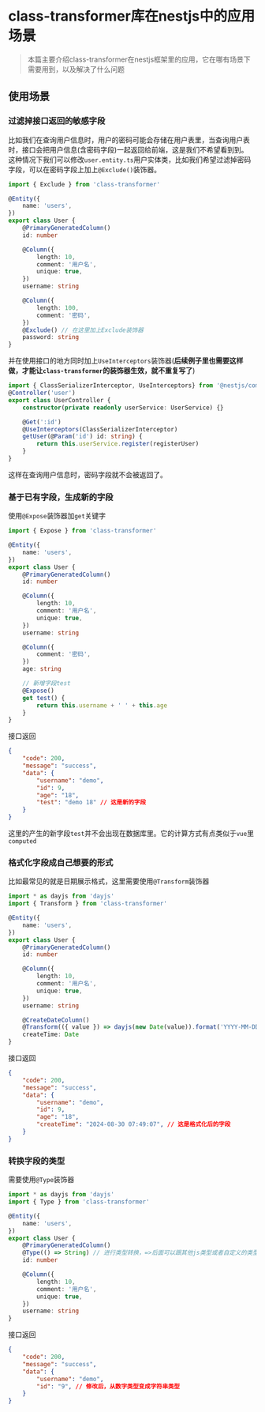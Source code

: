 # class-transformer库在nestjs中的应用场景

> 本篇主要介绍class-transformer在nestjs框架里的应用，它在哪有场景下需要用到，以及解决了什么问题

## 使用场景

### 过滤掉接口返回的敏感字段

比如我们在查询用户信息时，用户的密码可能会存储在用户表里，当查询用户表时，接口会把用户信息(含密码字段)一起返回给前端，这是我们不希望看到到。
这种情况下我们可以修改`user.entity.ts`用户实体类，比如我们希望过滤掉密码字段，可以在密码字段上加上`@Exclude()`装饰器。

```ts
import { Exclude } from 'class-transformer'

@Entity({
    name: 'users',
})
export class User {
    @PrimaryGeneratedColumn()
    id: number

    @Column({
        length: 10,
        comment: '用户名',
        unique: true,
    })
    username: string

    @Column({
        length: 100,
        comment: '密码',
    })
    @Exclude() // 在这里加上Exclude装饰器
    password: string
}   
```

并在使用接口的地方同时加上`UseInterceptors`装饰器(**后续例子里也需要这样做，才能让`class-transformer`的装饰器生效，就不重复写了**)

```ts
import { ClassSerializerInterceptor, UseInterceptors} from '@nestjs/common'
@Controller('user')
export class UserController {
    constructor(private readonly userService: UserService) {}

    @Get(':id')
    @UseInterceptors(ClassSerializerInterceptor)
    getUser(@Param('id') id: string) {
        return this.userService.register(registerUser)
    }
}

```

这样在查询用户信息时，密码字段就不会被返回了。

### 基于已有字段，生成新的字段
  
使用`@Expose`装饰器加`get`关键字

```ts
import { Expose } from 'class-transformer'

@Entity({
    name: 'users',
})
export class User {
    @PrimaryGeneratedColumn()
    id: number

    @Column({
        length: 10,
        comment: '用户名',
        unique: true,
    })
    username: string

    @Column({
        comment: '密码',
    })
    age: string

    // 新增字段test
    @Expose()
    get test() {
        return this.username + ' ' + this.age
    }
}   
```

接口返回

```json
{
    "code": 200,
    "message": "success",
    "data": {
        "username": "demo",
        "id": 9,
        "age": "18",
        "test": "demo 18" // 这是新的字段
    }
}
```

这里的产生的新字段`test`并不会出现在数据库里。它的计算方式有点类似于`vue`里`computed`

### 格式化字段成自己想要的形式

比如最常见的就是日期展示格式，这里需要使用`@Transform`装饰器

```ts
import * as dayjs from 'dayjs'
import { Transform } from 'class-transformer'

@Entity({
    name: 'users',
})
export class User {
    @PrimaryGeneratedColumn()
    id: number

    @Column({
        length: 10,
        comment: '用户名',
        unique: true,
    })
    username: string

    @CreateDateColumn()
    @Transform(({ value }) => dayjs(new Date(value)).format('YYYY-MM-DD HH:mm:ss'))
    createTime: Date
}   
```

接口返回

```json
{
    "code": 200,
    "message": "success",
    "data": {
        "username": "demo",
        "id": 9,
        "age": "18",
        "createTime": "2024-08-30 07:49:07", // 这是格式化后的字段
    }
}
```

### 转换字段的类型

需要使用`@Type`装饰器

```ts
import * as dayjs from 'dayjs'
import { Type } from 'class-transformer'

@Entity({
    name: 'users',
})
export class User {
    @PrimaryGeneratedColumn()
    @Type(() => String) // 进行类型转换，=>后面可以跟其他js类型或者自定义的类型
    id: number

    @Column({
        length: 10,
        comment: '用户名',
        unique: true,
    })
    username: string
}   
```

接口返回

```json
{
    "code": 200,
    "message": "success",
    "data": {
        "username": "demo",
        "id": "9", // 修改后，从数字类型变成字符串类型
    }
}
```
